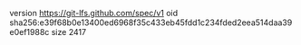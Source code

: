 version https://git-lfs.github.com/spec/v1
oid sha256:e39f68b0e13400ed6968f35c433eb45fdd1c234fded2eea514daa39e0ef1988c
size 2417
